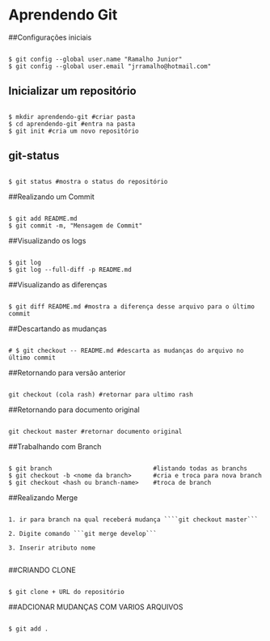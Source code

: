 # Aprendendo Git

##Configurações iniciais

```shell

$ git config --global user.name "Ramalho Junior"
$ git config --global user.email "jrramalho@hotmail.com" 

```

## Inicializar um repositório

```shell

$ mkdir aprendendo-git #criar pasta
$ cd aprendendo-git #entra na pasta
$ git init #cria um novo repositório

```
## git-status

```shell

$ git status #mostra o status do repositório

```

##Realizando um Commit

```shell

$ git add README.md
$ git commit -m, "Mensagem de Commit"

```


##Visualizando os logs

```shell

$ git log
$ git log --full-diff -p README.md

```

##Visualizando as diferenças

```shell

$ git diff README.md #mostra a diferença desse arquivo para o último commit

```

##Descartando as mudanças 

```shell

# $ git checkout -- README.md #descarta as mudanças do arquivo no último commit

```

##Retornando para versão anterior

```shell

git checkout (cola rash) #retornar para ultimo rash

```

##Retornando para documento original 

```shell

git checkout master #retornar documento original

```

##Trabalhando com Branch


```shell

$ git branch							#listando todas as branchs
$ git checkout -b <nome da branch>		#cria e troca para nova branch
$ git checkout <hash ou branch-name> 	#troca de branch

```

##Realizando Merge

```shell

1. ir para branch na qual receberá mudança ````git checkout master```

2. Digite comando ```git merge develop```

3. Inserir atributo nome


```

##CRIANDO CLONE

```

$ git clone + URL do repositório

```

##ADCIONAR MUDANÇAS COM VARIOS ARQUIVOS

```

$ git add .

```